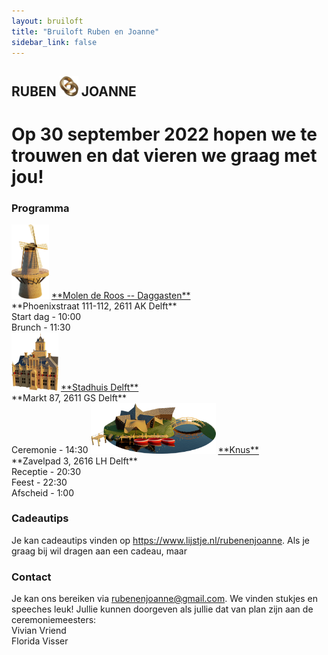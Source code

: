 ```yaml
---
layout: bruiloft
title: "Bruiloft Ruben en Joanne"
sidebar_link: false
---
```

## RUBEN <img src="assets/img/bruiloft/ring.png" class="inline" width="30" /> JOANNE
# Op 30 september 2022 hopen we te trouwen en dat vieren we graag met jou!

### Programma

<img src="assets/img/bruiloft/molen.png" class="locatie" width="60rem" />
<a href="https://www.bijderoos.nl" target="_blank">**Molen de Roos -- Daggasten**</a><br />
**Phoenixstraat 111-112, 2611 AK Delft**<br />
Start dag - 10:00<br />
Brunch - 11:30<br />

<img src="assets/img/bruiloft/stadhuis.png" class="locatie" width="75rem" />
<a href="https://www.delft.nl" target="_blank">**Stadhuis Delft**</a><br />
**Markt 87, 2611 GS Delft**<br />
Ceremonie - 14:30

<img src="assets/img/bruiloft/knus.png" class="locatie" width="200rem" />
<a href="https://www.knus.nl/" target="_blank">**Knus**</a><br />
**Zavelpad 3, 2616 LH Delft**<br />
Receptie - 20:30<br />
Feest - 22:30<br />
Afscheid - 1:00

### Cadeautips
Je kan cadeautips vinden op <a href="https://www.lijstje.nl/rubenenjoanne" target="_blank">https://www.lijstje.nl/rubenenjoanne</a>.
Als je graag bij wil dragen aan een cadeau, maar 

### Contact
Je kan ons bereiken via <a href="mailto:rubenenjoanne@gmail.com">rubenenjoanne@gmail.com</a>. We vinden stukjes en speeches leuk! Jullie kunnen doorgeven als jullie dat van plan zijn aan de ceremoniemeesters:<br />
Vivian Vriend<br />
Florida Visser
